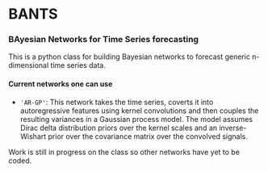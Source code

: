 # BANTS

### BAyesian Networks for Time Series forecasting

This is a python class for building Bayesian networks to forecast generic n-dimensional time series data. 

#### Current networks one can use

- `'AR-GP'`: This network takes the time series, coverts it into autoregressive features using kernel convolutions and then couples the resulting variances in a Gaussian process model. The model assumes Dirac delta distribution priors over the kernel scales and an inverse-Wishart prior over the covariance matrix over the convolved signals. 

Work is still in progress on the class so other networks have yet to be coded.
